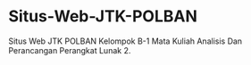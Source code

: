 # Situs-Web-JTK-POLBAN
Situs Web JTK POLBAN Kelompok B-1 Mata Kuliah Analisis Dan Perancangan Perangkat Lunak 2.
